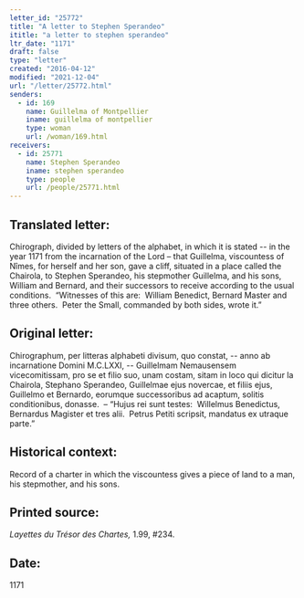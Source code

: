 ```yaml
---
letter_id: "25772"
title: "A letter to Stephen Sperandeo"
ititle: "a letter to stephen sperandeo"
ltr_date: "1171"
draft: false
type: "letter"
created: "2016-04-12"
modified: "2021-12-04"
url: "/letter/25772.html"
senders:
  - id: 169
    name: Guillelma of Montpellier
    iname: guillelma of montpellier
    type: woman
    url: /woman/169.html
receivers:
  - id: 25771
    name: Stephen Sperandeo
    iname: stephen sperandeo
    type: people
    url: /people/25771.html
---
```

<h2> Translated letter:</h2><p>Chirograph, divided by letters of the alphabet, in which it is stated -- in the year 1171 from the incarnation of the Lord – that Guillelma, viscountess of Nîmes, for herself and her son, gave a cliff, situated in a place called the Chairola, to Stephen Sperandeo, his stepmother Guillelma, and his sons, William and Bernard, and their successors to receive according to the usual conditions.&nbsp; “Witnesses of this are:&nbsp; William Benedict, Bernard Master and three others.&nbsp; Peter the Small, commanded by both sides, wrote it.”</p><h2 class="mt-4"> Original letter:</h2><p>Chirographum, per litteras alphabeti divisum, quo constat, -- anno ab incarnatione Domini M.C.LXXI, -- Guillelmam Nemausensem vicecomitissam, pro se et filio suo, unam costam, sitam in loco qui dicitur la Chairola, Stephano Sperandeo, Guillelmae ejus novercae, et filiis ejus, Guillelmo et Bernardo, eorumque successoribus ad acaptum, solitis conditionibus, donasse.&nbsp; – “Hujus rei sunt testes:&nbsp; Willelmus Benedictus, Bernardus Magister et tres alii.&nbsp; Petrus Petiti scripsit, mandatus ex utraque parte.”</p><h2 class="mt-4"> Historical context:</h2><p>Record of a charter in which the viscountess gives a piece of land to a man, his stepmother, and his sons.</p><h2 class="mt-4"> Printed source:</h2><p><i>Layettes du Trésor des Chartes,&nbsp;</i>1.99, #234.</p><h2 class="mt-4"> Date:</h2>1171